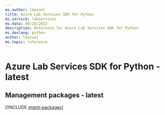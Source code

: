 ```yaml
---
ms.author: lmazuel
title: Azure Lab Services SDK for Python
ms.service: labservices
ms.data: 09/28/2022
description: Reference for Azure Lab Services SDK for Python
ms.devlang: python
author: lmazuel
ms.topic: reference
---
```

# Azure Lab Services SDK for Python - latest

## Management packages - latest
[!INCLUDE [mgmt-packages](lab-services-mgmt-index.md)]